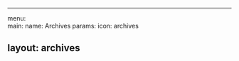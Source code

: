 ---

menu:   
    main:
        name: Archives
        params:
            icon: archives

layout: archives
---